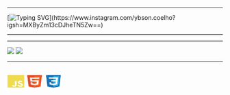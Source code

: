<hr>

[![Typing SVG](https://readme-typing-svg.herokuapp.com?font=Fira+Code&weight=300&size=50&duration=4000&pause=1000&color=FF6E950&center=true&vCenter=true&random=false&width=1000&lines=Welcome+to+my+profile!;Hello%2C+my+name+is+Coelhinho!;I+love+programming!;Bye!;Thank+you+for+visiting+my+profile!)](https://www.instagram.com/ybson.coelho?igsh=MXByZm13cDJheTN5Zw==)

<hr>

<hr>

<div>
  <img height="180em" src="https://github-readme-stats.vercel.app/api?username=Coelhinho10&show_icons=true&title_color=FF6E95&text_color=fff&icon_color=79DAFA&bg_color=181818" />
  <img height="180em" src="https://github-readme-stats.vercel.app/api/top-langs/?username=Coelhinho10&title_color=FF6E95&text_color=fff&icon_color=fff&bg_color=181818" />
</div>

<hr>

<div style="display: inline_block"><br>
  <img align="center" alt="Js" height="30" width="40" src="https://raw.githubusercontent.com/devicons/devicon/master/icons/javascript/javascript-plain.svg">
  <img align="center" alt="HTML" height="30" width="40" src="https://raw.githubusercontent.com/devicons/devicon/master/icons/html5/html5-original.svg">
  <img align="center" alt="CSS" height="30" width="40" src="https://raw.githubusercontent.com/devicons/devicon/master/icons/css3/css3-original.svg">
</div>
